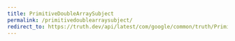 ```yaml
---
title: PrimitiveDoubleArraySubject
permalink: /primitivedoublearraysubject/
redirect_to: https://truth.dev/api/latest/com/google/common/truth/PrimitiveDoubleArraySubject.html
---
```

